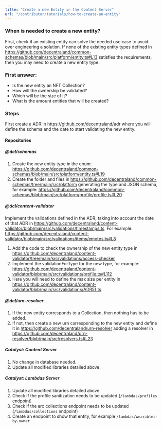 ```yaml
---
title: "Create a new Entity in the Content Server"
url: "/contributor/tutorials/how-to-create-an-entity"
---
```


### When is needed to create a new entity?
First, check if an existing entity can solve the needed use case to avoid over engineering a solution.
If none of the existing entity types defined in https://github.com/decentraland/common-schemas/blob/main/src/platform/entity.ts#L13 satisfies the requirements, then you may need to create a new entity type.

### First answer:
- Is the new entity an NFT Collection?
- How will the ownership be validated?
- Which will be the size of it?
- What is the amount entities that will be created?


### Steps

First create a ADR in https://github.com/decentraland/adr where you will define the schema and the date to start validating the new entity.

#### Repositories

##### @dcl/schemas
1. Create the new entity type in the enum: https://github.com/decentraland/common-schemas/blob/main/src/platform/entity.ts#L19
2. Create the folder and files in https://github.com/decentraland/common-schemas/tree/main/src/platform generating the type and JSON schema, for example: https://github.com/decentraland/common-schemas/blob/main/src/platform/profile/profile.ts#L20

##### @dcl/content-validator

Implement the validations defined in the ADR, taking into account the date of that ADR in https://github.com/decentraland/content-validator/blob/main/src/validations/timestamps.ts. For example: https://github.com/decentraland/content-validator/blob/main/src/validations/items/emotes.ts#L8

1. Add the code to check the ownership of the new entity type in https://github.com/decentraland/content-validator/tree/main/src/validations/access-checker
2. Implement the validationForType for the new type, for example: https://github.com/decentraland/content-validator/blob/main/src/validations/profile.ts#L112
3. Here you will need to define the max size per entity in https://github.com/decentraland/content-validator/blob/main/src/validations/ADR51.ts.

##### @dcl/urn-resolver
1. If the new entity corresponds to a Collection, then nothing has to be added.
2. If not, then create a new urn corresponding to the new entity and define it in  https://github.com/decentraland/urn-resolver adding a resolver in https://github.com/decentraland/urn-resolver/blob/main/src/resolvers.ts#L23

##### Catalyst: Content Server
1. No change in database needed.
2. Update all modified libraries detailed above.

##### Catalyst: Lambdas Server
1. Update all modified libraries detailed above.
2. Check if the profile sanitization needs to be updated (`/lambdas/profiles` endpoint)
3. Check if the erc collections endpoint needs to be updated (`/lambdas/collections` endpoint)
4. Create an endpoint to show that entity, for example `/lambdas/wearables-by-owner`
